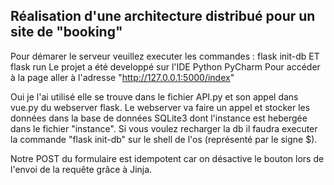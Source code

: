 ## Réalisation d'une architecture distribué pour un site de "booking"


Pour démarer le serveur veuillez executer les commandes : flask init-db ET flask run
Le projet a été developpé sur l'IDE Python PyCharm
Pour accéder à la page aller à l'adresse "http://127.0.0.1:5000/index"



Oui je l'ai utilisé elle se trouve dans le fichier API.py et son appel dans vue.py du webserver flask. Le webserver va faire un appel et stocker les données dans la base de données SQLite3 dont l'instance est hebergée dans le fichier "instance". Si vous voulez recharger la db il faudra executer la commande "flask init-db" sur le shell de l'os (représenté par le signe $).  


Notre POST du formulaire est idempotent car on désactive le bouton lors de l'envoi de la requête grâce à Jinja. 
